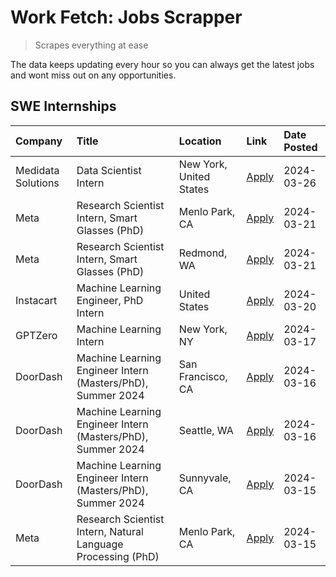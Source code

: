 # Work Fetch: Jobs Scrapper
> Scrapes everything at ease

The data keeps updating every hour so you can always get the latest jobs and wont miss out on any opportunities.

## SWE Internships
<!--START_SECTION:workfetch-->
| Company            | Title                                                        | Location                | Link                                                                                                                                                                                                                                                                     | Date Posted   |
|:-------------------|:-------------------------------------------------------------|:------------------------|:-------------------------------------------------------------------------------------------------------------------------------------------------------------------------------------------------------------------------------------------------------------------------|:--------------|
| Medidata Solutions | Data Scientist Intern                                        | New York, United States | [Apply](https://www.linkedin.com/jobs/view/data-scientist-intern-at-medidata-solutions-3810253704?refId=l%2FC5g6XD6MNasjCFXbzAbg%3D%3D&trackingId=FfXEjvW3XuoTJq7lyDC2Ww%3D%3D&position=10&pageNum=0&trk=public_jobs_jserp-result_search-card)                           | 2024-03-26    |
| Meta               | Research Scientist Intern, Smart Glasses (PhD)               | Menlo Park, CA          | [Apply](https://www.linkedin.com/jobs/view/research-scientist-intern-smart-glasses-phd-at-meta-3811308332?refId=l%2FC5g6XD6MNasjCFXbzAbg%3D%3D&trackingId=rEUD8JahmOOshe7VULU61Q%3D%3D&position=12&pageNum=0&trk=public_jobs_jserp-result_search-card)                   | 2024-03-21    |
| Meta               | Research Scientist Intern, Smart Glasses (PhD)               | Redmond, WA             | [Apply](https://www.linkedin.com/jobs/view/research-scientist-intern-smart-glasses-phd-at-meta-3811304794?refId=l%2FC5g6XD6MNasjCFXbzAbg%3D%3D&trackingId=pmtEgaeL1lEw8bl%2BStsjwA%3D%3D&position=13&pageNum=0&trk=public_jobs_jserp-result_search-card)                 | 2024-03-21    |
| Instacart          | Machine Learning Engineer, PhD Intern                        | United States           | [Apply](https://www.linkedin.com/jobs/view/machine-learning-engineer-phd-intern-at-instacart-3815634369?refId=l%2FC5g6XD6MNasjCFXbzAbg%3D%3D&trackingId=rtwg4Gf5JPWKIm2geqpS%2Fw%3D%3D&position=5&pageNum=0&trk=public_jobs_jserp-result_search-card)                    | 2024-03-20    |
| GPTZero            | Machine Learning Intern                                      | New York, NY            | [Apply](https://www.linkedin.com/jobs/view/machine-learning-intern-at-gptzero-3860723963?refId=l%2FC5g6XD6MNasjCFXbzAbg%3D%3D&trackingId=KML5AiTLqvNeXwjk8qULdg%3D%3D&position=9&pageNum=0&trk=public_jobs_jserp-result_search-card)                                     | 2024-03-17    |
| DoorDash           | Machine Learning Engineer Intern (Masters/PhD), Summer 2024  | San Francisco, CA       | [Apply](https://www.linkedin.com/jobs/view/machine-learning-engineer-intern-masters-phd-summer-2024-at-doordash-3736457737?refId=l%2FC5g6XD6MNasjCFXbzAbg%3D%3D&trackingId=nS3v85SlA238%2BWuV83PFUw%3D%3D&position=3&pageNum=0&trk=public_jobs_jserp-result_search-card) | 2024-03-16    |
| DoorDash           | Machine Learning Engineer Intern (Masters/PhD), Summer 2024  | Seattle, WA             | [Apply](https://www.linkedin.com/jobs/view/machine-learning-engineer-intern-masters-phd-summer-2024-at-doordash-3736455966?refId=l%2FC5g6XD6MNasjCFXbzAbg%3D%3D&trackingId=NUd1NNejSrSm8z%2BG0wVZqg%3D%3D&position=4&pageNum=0&trk=public_jobs_jserp-result_search-card) | 2024-03-16    |
| DoorDash           | Machine Learning Engineer Intern (Masters/PhD), Summer 2024  | Sunnyvale, CA           | [Apply](https://www.linkedin.com/jobs/view/machine-learning-engineer-intern-masters-phd-summer-2024-at-doordash-3736454973?refId=l%2FC5g6XD6MNasjCFXbzAbg%3D%3D&trackingId=Yp4qk0xRtRQBswDjg4qZzg%3D%3D&position=2&pageNum=0&trk=public_jobs_jserp-result_search-card)   | 2024-03-15    |
| Meta               | Research Scientist Intern, Natural Language Processing (PhD) | Menlo Park, CA          | [Apply](https://www.linkedin.com/jobs/view/research-scientist-intern-natural-language-processing-phd-at-meta-3858718375?refId=l%2FC5g6XD6MNasjCFXbzAbg%3D%3D&trackingId=Cr4vlFbYx8NYgxEtL%2FZZ0Q%3D%3D&position=11&pageNum=0&trk=public_jobs_jserp-result_search-card)   | 2024-03-15    |
<!--END_SECTION:workfetch-->
